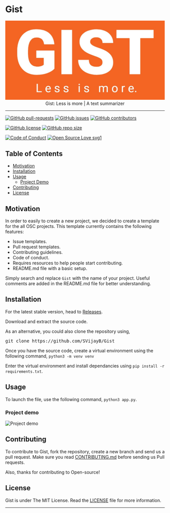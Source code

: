 # Gist

<p align="center">
    <img src="assets/logo.jpeg" alt="Logo" border="0">
    <br>Gist: Less is more | A text summarizer
</p>

---

[![GitHub pull-requests](https://img.shields.io/github/issues-pr/SVijayB/Gist.svg)](https://github.com/SVijayB/Gist/pulls)
[![GitHub issues](https://img.shields.io/github/issues/SVijayB/Gist.svg)](https://github.com/SVijayB/Gist/issues)
[![GitHub contributors](https://img.shields.io/github/contributors/SVijayB/Gist.svg)](https://github.com/SVijayB/Gist/graphs/contributors)

[![GitHub license](https://img.shields.io/github/license/SVijayB/Gist)](https://github.com/SVijayB/Gist/blob/master/LICENSE)
[![GitHub repo size](https://img.shields.io/github/repo-size/SVijayB/Gist)](https://github.com/SVijayB/Gist)

[![Code of Conduct](https://img.shields.io/badge/code%20of-conduct-ff69b4.svg?style=flat)](https://github.com/SVijayB/Gist/blob/master/.github/CODE_OF_CONDUCT.md)
[![Open Source Love svg1](https://img.shields.io/static/v1?label=Open&message=Source%20%E2%9D%A4%EF%B8%8F&color=blueviolet)](https://github.com/SVijayB/Gist/blob/master/.github/CONTRIBUTING.md)

## Table of Contents

-   [Motivation](#Motivation)
-   [Installation](#Installation)
-   [Usage](#Usage)
    -   [Project Demo](#Demo)
-   [Contributing](#Contributing)
-   [License](#License)

## Motivation

<!--- replace with motivation for your project --->

In order to easily to create a new project, we decided to create a template for the all OSC projects.
This template currently contains the following features:

-   Issue templates.
-   Pull request templates.
-   Contributing guidelines.
-   Code of conduct.
-   Requires resources to help people start contributing.
-   README.md file with a basic setup.

Simply search and replace `Gist` with the name of your project.
Useful comments are added in the README.md file for better understanding.

## Installation

<!--- Provide instructions on installing the application --->

For the latest stable version, head to [Releases](https://github.com/SVijayB/Gist/releases).

Download and extract the source code.

As an alternative, you could also clone the repository using,

<pre>
git clone https://github.com/SVijayB/Gist
</pre>

Once you have the source code, create a virtual environment using the following command,
`python3 -m venv venv`

Enter the virtual environment and install dependancies using `pip install -r requirements.txt`.

## Usage

<!--- Provide instructions on how to use the application after installing it --->

To launch the file, use the following command, `python3 app.py`.

<!--- You can also add in screenshots, app demo (Gif format) or even provide link to other resources --->

### Project demo

![Project demo](https://media.giphy.com/media/10zxDv7Hv5RF9C/giphy.gif)

## Contributing

To contribute to Gist, fork the repository, create a new branch and send us a pull request. Make sure you read [CONTRIBUTING.md](https://github.com/SVijayB/Gist/blob/master/.github/CONTRIBUTING.md) before sending us Pull requests.

Also, thanks for contributing to Open-source!

## License

Gist is under The MIT License. Read the [LICENSE](https://github.com/SVijayB/Gist/blob/master/LICENSE) file for more information.

---

